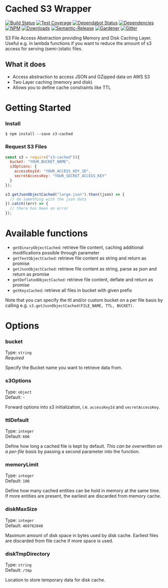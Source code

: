 # Cached S3 Wrapper

[![Build Status](https://img.shields.io/travis/simlu/s3-cached/master.svg)](https://travis-ci.org/simlu/s3-cached)
[![Test Coverage](https://img.shields.io/coveralls/simlu/s3-cached/master.svg)](https://coveralls.io/github/simlu/s3-cached?branch=master)
[![Dependabot Status](https://api.dependabot.com/badges/status?host=github&repo=simlu/s3-cached)](https://dependabot.com)
[![Dependencies](https://david-dm.org/simlu/s3-cached/status.svg)](https://david-dm.org/simlu/s3-cached)
[![NPM](https://img.shields.io/npm/v/s3-cached.svg)](https://www.npmjs.com/package/s3-cached)
[![Downloads](https://img.shields.io/npm/dt/s3-cached.svg)](https://www.npmjs.com/package/s3-cached)
[![Semantic-Release](https://github.com/simlu/js-gardener/blob/master/assets/icons/semver.svg)](https://github.com/semantic-release/semantic-release)
[![Gardener](https://github.com/simlu/js-gardener/blob/master/assets/badge.svg)](https://github.com/simlu/js-gardener)
[![Gitter](https://github.com/simlu/js-gardener/blob/master/assets/icons/gitter.svg)](https://gitter.im/simlu/s3-cached)

S3 File Access Abstraction providing Memory and Disk Caching Layer. Useful e.g. in lambda functions if you want to reduce the amount of s3 access for serving (semi-)static files.

## What it does

- Access abstraction to access JSON and GZipped data on AWS S3
- Two Layer caching (memory and disk)
- Allows you to define cache constraints like TTL

# Getting Started

### Install

    $ npm install --save s3-cached

### Request S3 Files

<!-- eslint-disable import/no-extraneous-dependencies, import/no-unresolved -->
```javascript
const s3 = require("s3-cached")({
  bucket: "YOUR_BUCKET_NAME",
  s3Options: {
    accessKeyId: "YOUR_ACCESS_KEY_ID",
    secretAccessKey: "YOUR_SECRET_ACCESS_KEY"
  }
});

s3.getJsonObjectCached("large.json").then((json) => {
  // do something with the json data
}).catch((err) => {
  // there has been an error
});
```

# Available functions

- `getBinaryObjectCached`: retrieve file content, caching additional modifications possible through parameter
- `getTextObjectCached`: retrieve file content as string and return as promise
- `getJsonObjectCached`: retrieve file content as string, parse as json and return as promise
- `getDeflatedObjectCached`: retrieve file content, deflate and return as promise
- `getKeysCached`: retrieve all files in bucket with given prefix

Note that you can specify the ttl and/or custom bucket on a per file basis by calling 
e.g. `s3.getJsonObjectCached(FILE_NAME, TTL, BUCKET)`.

# Options

### bucket

Type: `string`<br>
*Required*

Specify the Bucket name you want to retrieve data from.

### s3Options

Type: `object`<br>
Default: -

Forward options into s3 initialization, i.e. `accessKeyId` and `secretAccessKey`.

### ttlDefault

Type: `integer`<br>
Default: `600`

Define how long a cached file is kept by default. *This can be overwritten on a per-file basis* by passing a second parameter into the function.

### memoryLimit

Type: `integer`<br>
Default: `100`

Define how many cached entities can be hold in memory at the same time. If more entities are present, the earliest are discarded from memory cache.

### diskMaxSize

Type: `integer`<br>
Default: `469762048`

Maximum amount of disk space in bytes used by disk cache. Earliest files are discarded from file cache if more space is used.

### diskTmpDirectory

Type: `string`<br>
Default: `/tmp`

Location to store temporary data for disk cache.
